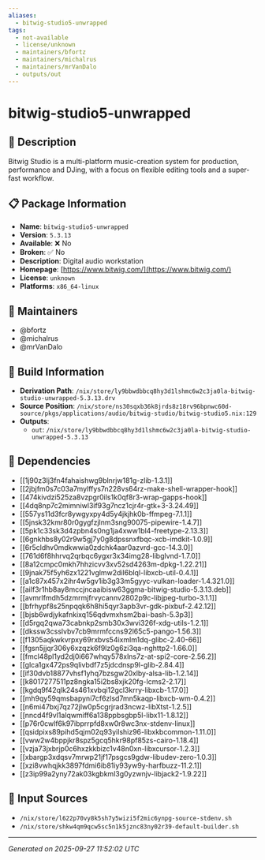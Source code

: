 ```yaml
---
aliases:
  - bitwig-studio5-unwrapped
tags:
  - not-available
  - license/unknown
  - maintainers/bfortz
  - maintainers/michalrus
  - maintainers/mrVanDalo
  - outputs/out
---
```


# bitwig-studio5-unwrapped

## 📝 Description

Bitwig Studio is a multi-platform music-creation system for
production, performance and DJing, with a focus on flexible
editing tools and a super-fast workflow.


## 📋 Package Information

- **Name**: `bitwig-studio5-unwrapped`
- **Version**: `5.3.13`
- **Available**: ❌ No
- **Broken**: ✅ No
- **Description**: Digital audio workstation
- **Homepage**: [https://www.bitwig.com/](https://www.bitwig.com/)
- **License**: `unknown`
- **Platforms**: `x86_64-linux`
## 👥 Maintainers

- @bfortz
- @michalrus
- @mrVanDalo


## 🔧 Build Information

- **Derivation Path**: `/nix/store/ly9bbwdbbcq8hy3d1lshmc6w2c3ja0la-bitwig-studio-unwrapped-5.3.13.drv`
- **Source Position**: `/nix/store/ns30sqxb36k8jrds8z18rv96bpnwc60d-source/pkgs/applications/audio/bitwig-studio/bitwig-studio5.nix:129`
- **Outputs**:
  - `out`:  `/nix/store/ly9bbwdbbcq8hy3d1lshmc6w2c3ja0la-bitwig-studio-unwrapped-5.3.13`

## 🔗 Dependencies

- [[1j90z3lj3fn4fahaishwg9blnrjw181g-zlib-1.3.1]]
- [[2jbjfm0s7c03a7mylffys7n228vs64rz-make-shell-wrapper-hook]]
- [[474kivdzi525za8vzpgr0ils1k0qf8r3-wrap-gapps-hook]]
- [[4dq8np7c2mimniwl3if93g7ncz1cjr4r-gtk+3-3.24.49]]
- [[557ys11d3fcr8ywgyxpy4d5y4jkjhk0b-ffmpeg-7.1.1]]
- [[5jnsk32kmr80r0gygfzjlnm3sng90075-pipewire-1.4.7]]
- [[5pk1c33sk3d4zpbn4s0ng1ja4xww1bl4-freetype-2.13.3]]
- [[6gnkhbs8y02r9w5gj7y0g8dpssnxfbqc-xcb-imdkit-1.0.9]]
- [[6r5cldhv0mdkwwia0zdchk4aar0azvrd-gcc-14.3.0]]
- [[761d6f8hhrvq2qrbqc6ygxr3x34img28-libglvnd-1.7.0]]
- [[8a12cmpc0mkh7hhzicvv3xv52sd4263m-dpkg-1.22.21]]
- [[9jnak75f5yh6zx1221vglmw2dil6blql-libxcb-util-0.4.1]]
- [[a1c87x457x2ihr4w5gv1ib3g33m5gyyc-vulkan-loader-1.4.321.0]]
- [[ailf3r1hb8ay8mccjncaaibisw63ggma-bitwig-studio-5.3.13.deb]]
- [[avmrlfmdh5dzmrmjfrvycannv2802p9c-libjpeg-turbo-3.1.1]]
- [[bfrhypf8s25npqqk6h8hi5qyr3apb3vr-gdk-pixbuf-2.42.12]]
- [[bjsb6wdjykafnkixq156qdvmxhsm2bai-bash-5.3p3]]
- [[d5rgq2qwa73cabnkp2smb30x3wvi326f-xdg-utils-1.2.1]]
- [[dkssw3csslvbv7cb9mrmfccns92l65c5-pango-1.56.3]]
- [[f1305aqkwkvrpxy69rxbvs54ixmlm1dq-glibc-2.40-66]]
- [[fgsn5jjqr306y6xzqzk6f9lz0g6zi3qa-nghttp2-1.66.0]]
- [[fmcl48pl1yd2dj0i667whqy578xlns7z-at-spi2-core-2.56.2]]
- [[glca1gx472ps9qlivbdf7z5jdcdnsp9l-glib-2.84.4]]
- [[if30dvb18877vhsf1yhq7bzsgw20xlby-alsa-lib-1.2.14]]
- [[k8017277511pz8ngka15i2bs8xjk20fg-lcms2-2.17]]
- [[kgdq9f42qlk24s461xvbqi12gcl3krry-libxcb-1.17.0]]
- [[mh9qy59qmsbapyni7cf6zlsd7mn5kaqp-libxcb-wm-0.4.2]]
- [[n6mi47bxj7qz72jlw0p5cgrjrad3ncwz-libXtst-1.2.5]]
- [[nncd4f9vl1alqwmiff6a138ppbsgbp5l-libx11-1.8.12]]
- [[p76r0cwlf6k97ibprrpfd8xw0r8wc3nx-stdenv-linux]]
- [[qsidpixs89pihd5qjm02q93yilshiz96-libxkbcommon-1.11.0]]
- [[vww2w4bppjkr8spz5gcq5hkr98pf85zs-cairo-1.18.4]]
- [[vzja73jxbrjp0c6hxzkkbizc1v48n0xn-libxcursor-1.2.3]]
- [[xbargp3xdqsv7mrwp21jf17psgcs9gdw-libudev-zero-1.0.3]]
- [[xzi8vwhqjkk3897fdmi6ib81iy93yw9y-harfbuzz-11.2.1]]
- [[z3ip99a2yny72ak03kgbkml3g0yzwnjv-libjack2-1.9.22]]

## 📁 Input Sources

- `/nix/store/l622p70vy8k5sh7y5wizi5f2mic6ynpg-source-stdenv.sh`
- `/nix/store/shkw4qm9qcw5sc5n1k5jznc83ny02r39-default-builder.sh`

---
*Generated on 2025-09-27 11:52:02 UTC*
